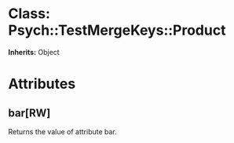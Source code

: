 # Class: Psych::TestMergeKeys::Product
**Inherits:** Object
    



# Attributes
## bar[RW] [](#attribute-i-bar)
Returns the value of attribute bar.


